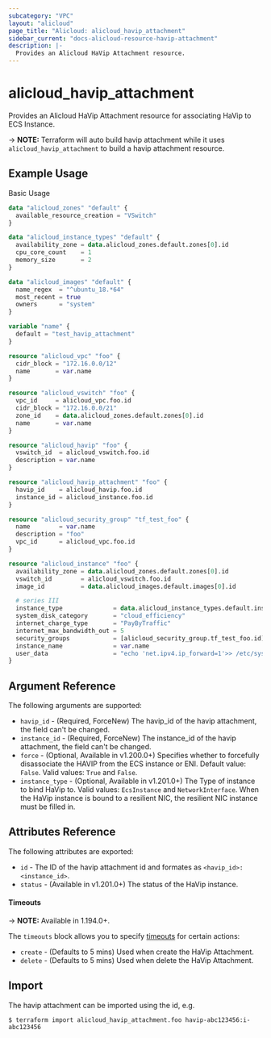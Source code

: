 ```yaml
---
subcategory: "VPC"
layout: "alicloud"
page_title: "Alicloud: alicloud_havip_attachment"
sidebar_current: "docs-alicloud-resource-havip-attachment"
description: |-
  Provides an Alicloud HaVip Attachment resource.
---
```


# alicloud\_havip\_attachment

Provides an Alicloud HaVip Attachment resource for associating HaVip to ECS Instance.

-> **NOTE:** Terraform will auto build havip attachment while it uses `alicloud_havip_attachment` to build a havip attachment resource.

## Example Usage

Basic Usage

```terraform
data "alicloud_zones" "default" {
  available_resource_creation = "VSwitch"
}

data "alicloud_instance_types" "default" {
  availability_zone = data.alicloud_zones.default.zones[0].id
  cpu_core_count    = 1
  memory_size       = 2
}

data "alicloud_images" "default" {
  name_regex  = "^ubuntu_18.*64"
  most_recent = true
  owners      = "system"
}

variable "name" {
  default = "test_havip_attachment"
}

resource "alicloud_vpc" "foo" {
  cidr_block = "172.16.0.0/12"
  name       = var.name
}

resource "alicloud_vswitch" "foo" {
  vpc_id     = alicloud_vpc.foo.id
  cidr_block = "172.16.0.0/21"
  zone_id    = data.alicloud_zones.default.zones[0].id
  name       = var.name
}

resource "alicloud_havip" "foo" {
  vswitch_id  = alicloud_vswitch.foo.id
  description = var.name
}

resource "alicloud_havip_attachment" "foo" {
  havip_id    = alicloud_havip.foo.id
  instance_id = alicloud_instance.foo.id
}

resource "alicloud_security_group" "tf_test_foo" {
  name        = var.name
  description = "foo"
  vpc_id      = alicloud_vpc.foo.id
}

resource "alicloud_instance" "foo" {
  availability_zone = data.alicloud_zones.default.zones[0].id
  vswitch_id        = alicloud_vswitch.foo.id
  image_id          = data.alicloud_images.default.images[0].id

  # series III
  instance_type              = data.alicloud_instance_types.default.instance_types[0].id
  system_disk_category       = "cloud_efficiency"
  internet_charge_type       = "PayByTraffic"
  internet_max_bandwidth_out = 5
  security_groups            = [alicloud_security_group.tf_test_foo.id]
  instance_name              = var.name
  user_data                  = "echo 'net.ipv4.ip_forward=1'>> /etc/sysctl.conf"
}
```
## Argument Reference

The following arguments are supported:

* `havip_id` - (Required, ForceNew) The havip_id of the havip attachment, the field can't be changed.
* `instance_id` - (Required, ForceNew) The instance_id of the havip attachment, the field can't be changed.
* `force` - (Optional, Available in v1.200.0+) Specifies whether to forcefully disassociate the HAVIP from the ECS instance or ENI. Default value: `False`. Valid values: `True` and `False`.
* `instance_type` - (Optional, Available in v1.201.0+) The Type of instance to bind HaVip to. Valid values: `EcsInstance` and `NetworkInterface`. When the HaVip instance is bound to a resilient NIC, the resilient NIC instance must be filled in.

## Attributes Reference

The following attributes are exported:

* `id` - The ID of the havip attachment id and formates as `<havip_id>:<instance_id>`.
* `status` - (Available in v1.201.0+) The status of the HaVip instance.

#### Timeouts

-> **NOTE:** Available in 1.194.0+.

The `timeouts` block allows you to specify [timeouts](https://www.terraform.io/docs/configuration-0-11/resources.html#timeouts) for certain actions:

* `create` - (Defaults to 5 mins) Used when create the HaVip Attachment.
* `delete` - (Defaults to 5 mins) Used when delete the HaVip Attachment.

## Import

The havip attachment can be imported using the id, e.g.

```shell
$ terraform import alicloud_havip_attachment.foo havip-abc123456:i-abc123456
```

